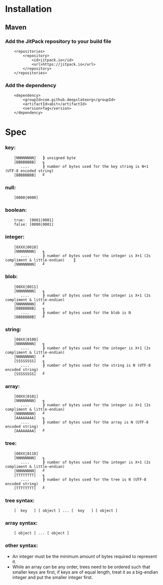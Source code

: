 # Installation
## Maven
### Add the JitPack repository to your build file
```
	<repositories>
		<repository>
		    <id>jitpack.io</id>
		    <url>https://jitpack.io</url>
		</repository>
	</repositories>
```
### Add the dependency
```
	<dependency>
	    <groupId>com.github.deepslateorg</groupId>
	    <artifactId>abit</artifactId>
	    <version>Tag</version>
	</dependency>
```
# Spec
### key:
```
    [NNNNNNNN]   ╠ unsigned byte
    [BBBBBBBB]   ╗
       ....      ╠ number of bytes used for the key string is N+1 (UTF-8 encoded string)
    [BBBBBBBB]   ╝
```

### null:
```
    [0000|0000]
```

### boolean:
```
    true:  [0001|0001]
    false: [0000|0001]
```

### integer:
```
    [0XXX|0010] 
    [NNNNNNNN]   ╗
       ....      ╠ number of bytes used for the integer is X+1 (2s compliment & little-endian)    ║
    [NNNNNNNN]   ╝
```

### blob:
```
    [00XX|0011] 
    [NNNNNNNN]   ╗
       ....      ╠ number of bytes used for the integer is X+1 (2s compliment & little-endian)
    [NNNNNNNN]   ╝
    [BBBBBBBB]   ╗
       ....      ╠ number of bytes used for the blob is N
    [BBBBBBBB]   ╝
```

### string:
```
    [00XX|0100] 
    [NNNNNNNN]   ╗
       ....      ╠ number of bytes used for the integer is X+1 (2s compliment & little-endian)
    [NNNNNNNN]   ╝
    [SSSSSSSS]   ╗
       ....      ╠ number of bytes used for the string is N (UTF-8 encoded string)
    [SSSSSSSS]   ╝
```

### array:
```
    [00XX|0101] 
    [NNNNNNNN]   ╗
       ....      ╠ number of bytes used for the integer is X+1 (2s compliment & little-endian)
    [NNNNNNNN]   ╝
    [AAAAAAAA]   ╗
       ....      ╠ number of bytes used for the array is N (UTF-8 encoded string)
    [AAAAAAAA]   ╝
```

### tree:
```
    [00XX|0110] 
    [NNNNNNNN]   ╗
       ....      ╠ number of bytes used for the integer is X+1 (2s compliment & little-endian)
    [NNNNNNNN]   ╝
    [TTTTTTTT]   ╗
       ....      ╠ number of bytes used for the tree is N (UTF-8 encoded string)
    [TTTTTTTT]   ╝
```

### tree syntax:
```
    [  key   ] [ object ] ... [  key   ] [ object ]
```

### array syntax:
```
    [ object ] ... [ object ]
```

### other syntax:
* An integer must be the minimum amount of bytes required to represent it.
* While an array can be any order, trees need to be ordered such that smaller keys are first, if keys are of equal length, treat it as a big-endian integer and put the smaller integer first.